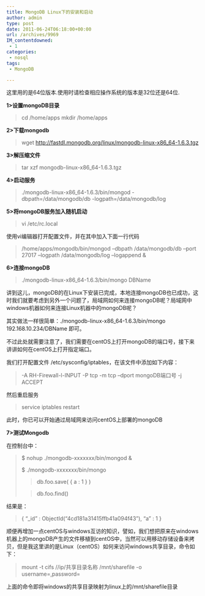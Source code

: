 ```yaml
---
title: MongoDB Linux下的安装和启动
author: admin
type: post
date: 2011-06-24T06:18:00+00:00
url: /archives/9969
IM_contentdowned:
 - 1
categories:
 - nosql
tags:
 - MongoDB

---
```

这里用的是64位版本.使用时请检查相应操作系统的版本是32位还是64位.

**1>设置mongoDB目录**

> cd /home/apps
> mkdir /home/apps

**2>下载mongodb**

> wget http://fastdl.mongodb.org/linux/mongodb-linux-x86_64-1.6.3.tgz

**3>解压缩文件**

> tar xzf mongodb-linux-x86_64-1.6.3.tgz

**4>启动服务**

> ./mongodb-linux-x86_64-1.6.3/bin/mongod -dbpath=/data/mongodb/db -logpath=/data/mongodb/log

**5>将mongoDB服务加入随机启动**

> vi /etc/rc.local

使用vi编辑器打开配置文件，并在其中加入下面一行代码

> /home/apps/mongodb/bin/mongod –dbpath /data/mongodb/db –port 27017 –logpath /data/mongodb/log –logappend &

**6>连接mongoDB**

> ./mongodb-linux-x86_64-1.6.3/bin/mongo DBName

讲到这儿，mongoDB的在Linux下安装已完成，本地连接mongoDB也已成功，这时我们就要考虑到另外一个问题了，局域网如何来连接mongoDB呢？局域网中windows机器如何来连接Linux机器中的mongoDB呢？

其实做法一样很简单：./mongodb-linux-x86_64-1.6.3/bin/mongo 192.168.10.234/DBName 即可。

不过此处就需要注意了，我们需要在centOS上打开mongoDB的端口号，接下来讲讲如何在centOS上打开指定端口。

我们打开配置文件 /etc/sysconfig/iptables，在该文件中添加如下内容：

> -A RH-Firewall-l-INPUT -P tcp -m tcp –dport mongoDB端口号 -j ACCEPT

然后重启服务

> service iptables restart

此时，你已可以开始通过局域网来访问centOS上部署的mongoDB

**7>测试Mongodb**

在控制台中：


> $ nohup ./mongodb-xxxxxxx/bin/mongod &
>
> $ ./mongodb-xxxxxxx/bin/mongo
>
> > db.foo.save( { a : 1 } )
>
> > db.foo.find()

结果是：


> { “_id” : ObjectId(“4cd181a31415ffb41a094f43”), “a” : 1 }

顺便再增加一点centOS与windows互访的知识，譬如，我们想把原来在windows机器上的mongoDB产生的文件移植到centOS中，当然可以用移动存储设备来拷贝，但是我这里讲的是Linux（centOS）如何来访问windows共享目录，命令如下：

> mount -t cifs //ip/共享目录名称 /mnt/sharefile -o username=,password=

上面的命令即将windows的共享目录映射为linux上的/mnt/sharefile目录